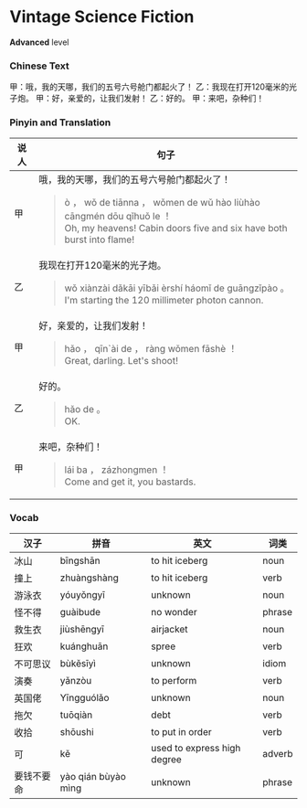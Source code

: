 # Vintage Science Fiction
**Advanced** level
### Chinese Text
甲：哦，我的天哪，我们的五号六号舱门都起火了！
乙：我现在打开120毫米的光子炮。
甲：好，亲爱的，让我们发射！
乙：好的。
甲：来吧，杂种们！

### Pinyin and Translation
|说人|句子|
|----|----|
|甲|哦，我的天哪，我们的五号六号舱门都起火了！<blockquote>ò ， wǒ de tiānna ， wǒmen de wǔ hào liùhào cāngmén dōu qǐhuǒ le ！<br />Oh, my heavens! Cabin doors five and six have both burst into flame!</blockquote>|
|乙|我现在打开120毫米的光子炮。<blockquote>wǒ xiànzài dǎkāi yībǎi èrshí háomǐ de guāngzǐpào 。<br />I'm starting the 120 millimeter photon cannon.</blockquote>|
|甲|好，亲爱的，让我们发射！<blockquote>hǎo ， qīn`ài de ， ràng wǒmen fāshè ！<br />Great, darling. Let's shoot!</blockquote>|
|乙|好的。<blockquote>hǎo de 。<br />OK.</blockquote>|
|甲|来吧，杂种们！<blockquote>lái ba ， zázhongmen ！<br />Come and get it, you bastards.</blockquote>|
### Vocab
|汉子|拼音|英文|词类|
|----|----|----|----|
|冰山|bīngshān|to hit iceberg|noun|
|撞上|zhuàngshàng|to hit iceberg|verb|
|游泳衣|yóuyǒngyī|unknown|noun|
|怪不得|guàibude|no wonder|phrase|
|救生衣|jiùshēngyī|airjacket|noun|
|狂欢|kuánghuān|spree|verb|
|不可思议|bùkěsīyì|unknown|idiom|
|演奏|yǎnzòu|to perform|verb|
|英国佬|Yīngguólǎo|unknown|noun|
|拖欠|tuōqiàn|debt|verb|
|收拾|shōushi|to put in order|verb|
|可|kě|used to express high degree|adverb|
|要钱不要命|yào qián bùyào mìng|unknown|phrase|